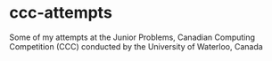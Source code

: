 # ccc-attempts

Some of my attempts at the Junior Problems, Canadian Computing Competition (CCC) conducted by the University of Waterloo, Canada
